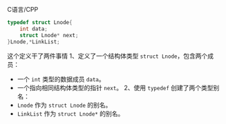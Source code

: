 
C语言/CPP

```cpp
typedef struct Lnode{
	int data;
	struct Lnode* next;
}Lnode,*LinkList;
```
这个定义干了两件事情
1、定义了一个结构体类型 `struct Lnode`，包含两个成员：
- 一个 `int` 类型的数据成员 `data`。
- 一个指向相同结构体类型的指针 `next`。
2、使用 `typedef` 创建了两个类型别名：
- `Lnode` 作为 `struct Lnode` 的别名。
- `LinkList` 作为 `struct Lnode*` 的别名。

